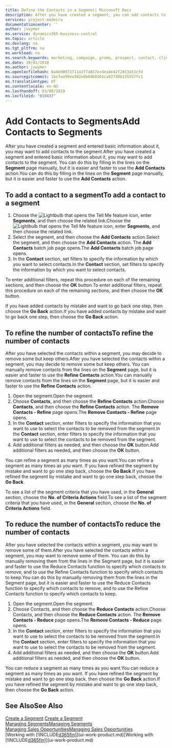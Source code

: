 ```yaml
---
title: Define the Contacts in a Segment| Microsoft Docs
description: After you have created a segment, you can add contacts to the segment, for example, as part of a marketing campaign targeting particular customers or clients.
services: project-madeira
documentationcenter: ''
author: jswymer
ms.service: dynamics365-business-central
ms.topic: article
ms.devlang: na
ms.tgt_pltfrm: na
ms.workload: na
ms.search.keywords: marketing, campaign, promo, prospect, contact, client, customer
ms.date: 10/01/2018
ms.author: jswymer
ms.openlocfilehash: ba4ed0971711a1f7a827ec4ea4e42f2013a51cfd
ms.sourcegitcommit: 1bcfaa99ea302e6b84b8361ca02730b135557fc1
ms.translationtype: HT
ms.contentlocale: en-AU
ms.lasthandoff: 03/08/2019
ms.locfileid: "810437"
---
```

# <a name="add-contacts-to-segments"></a><span data-ttu-id="05947-103">Add Contacts to Segments</span><span class="sxs-lookup"><span data-stu-id="05947-103">Add Contacts to Segments</span></span>
<span data-ttu-id="05947-104">After you have created a segment and entered basic information about it, you may want to add contacts to the segment.</span><span class="sxs-lookup"><span data-stu-id="05947-104">After you have created a segment and entered basic information about it, you may want to add contacts to the segment.</span></span> <span data-ttu-id="05947-105">You can do this by filling in the lines on the **Segment** page manually, but it is easier and faster to use the **Add Contacts** action.</span><span class="sxs-lookup"><span data-stu-id="05947-105">You can do this by filling in the lines on the **Segment** page manually, but it is easier and faster to use the **Add Contacts** action.</span></span>

## <a name="to-add-a-contact-to-a-segment"></a><span data-ttu-id="05947-106">To add a contact to a segment</span><span class="sxs-lookup"><span data-stu-id="05947-106">To add a contact to a segment</span></span>
1. <span data-ttu-id="05947-107">Choose the ![Lightbulb that opens the Tell Me feature](media/ui-search/search_small.png "Tell me what you want to do") icon, enter **Segments**, and then choose the related link.</span><span class="sxs-lookup"><span data-stu-id="05947-107">Choose the ![Lightbulb that opens the Tell Me feature](media/ui-search/search_small.png "Tell me what you want to do") icon, enter **Segments**, and then choose the related link.</span></span>  
2. <span data-ttu-id="05947-108">Select the segment, and then choose the **Add Contacts** action.</span><span class="sxs-lookup"><span data-stu-id="05947-108">Select the segment, and then choose the **Add Contacts** action.</span></span> <span data-ttu-id="05947-109">The **Add Contacts** batch job page opens.</span><span class="sxs-lookup"><span data-stu-id="05947-109">The **Add Contacts** batch job page opens.</span></span>
3. <span data-ttu-id="05947-110">In the **Contact** section, set filters to specify the information by which you want to select contacts.</span><span class="sxs-lookup"><span data-stu-id="05947-110">In the **Contact** section, set filters to specify the information by which you want to select contacts.</span></span>

<span data-ttu-id="05947-111">To enter additional filters, repeat this procedure on each of the remaining sections, and then choose the **OK** button.</span><span class="sxs-lookup"><span data-stu-id="05947-111">To enter additional filters, repeat this procedure on each of the remaining sections, and then choose the **OK** button.</span></span>

<span data-ttu-id="05947-112">If you have added contacts by mistake and want to go back one step, then choose the **Go Back** action.</span><span class="sxs-lookup"><span data-stu-id="05947-112">If you have added contacts by mistake and want to go back one step, then choose the **Go Back** action.</span></span>

## <a name="to-refine-the-number-of-contacts"></a><span data-ttu-id="05947-113">To refine the number of contacts</span><span class="sxs-lookup"><span data-stu-id="05947-113">To refine the number of contacts</span></span>
<span data-ttu-id="05947-114">After you have selected the contacts within a segment, you may decide to remove some but keep others.</span><span class="sxs-lookup"><span data-stu-id="05947-114">After you have selected the contacts within a segment, you may decide to remove some but keep others.</span></span> <span data-ttu-id="05947-115">You can manually remove contacts from the lines on the **Segment** page, but it is easier and faster to use the **Refine Contacts** action.</span><span class="sxs-lookup"><span data-stu-id="05947-115">You can manually remove contacts from the lines on the **Segment** page, but it is easier and faster to use the **Refine Contacts** action.</span></span>

1. <span data-ttu-id="05947-116">Open the segment.</span><span class="sxs-lookup"><span data-stu-id="05947-116">Open the segment.</span></span>
2. <span data-ttu-id="05947-117">Choose **Contacts**, and then choose the **Refine Contacts** action.</span><span class="sxs-lookup"><span data-stu-id="05947-117">Choose **Contacts**, and then choose the **Refine Contacts** action.</span></span> <span data-ttu-id="05947-118">The **Remove Contacts - Refine** page opens.</span><span class="sxs-lookup"><span data-stu-id="05947-118">The **Remove Contacts - Refine** page opens.</span></span>
3. <span data-ttu-id="05947-119">In the **Contact** section, enter filters to specify the information that you want to use to select the contacts to be removed from the segment.</span><span class="sxs-lookup"><span data-stu-id="05947-119">In the **Contact** section, enter filters to specify the information that you want to use to select the contacts to be removed from the segment.</span></span>
4. <span data-ttu-id="05947-120">Add additional filters as needed, and then choose the **OK** button.</span><span class="sxs-lookup"><span data-stu-id="05947-120">Add additional filters as needed, and then choose the **OK** button.</span></span>

<span data-ttu-id="05947-121">You can refine a segment as many times as you want.</span><span class="sxs-lookup"><span data-stu-id="05947-121">You can refine a segment as many times as you want.</span></span> <span data-ttu-id="05947-122">If you have refined the segment by mistake and want to go one step back, choose the **Go Back**.</span><span class="sxs-lookup"><span data-stu-id="05947-122">If you have refined the segment by mistake and want to go one step back, choose the **Go Back**.</span></span>

<span data-ttu-id="05947-123">To see a list of the segment criteria that you have used, in the **General** section, choose the **No. of Criteria Actions** field.</span><span class="sxs-lookup"><span data-stu-id="05947-123">To see a list of the segment criteria that you have used, in the **General** section, choose the **No. of Criteria Actions** field.</span></span>

## <a name="to-reduce-the-number-of-contacts"></a><span data-ttu-id="05947-124">To reduce the number of contacts</span><span class="sxs-lookup"><span data-stu-id="05947-124">To reduce the number of contacts</span></span>
<span data-ttu-id="05947-125">After you have selected the contacts within a segment, you may want to remove some of them.</span><span class="sxs-lookup"><span data-stu-id="05947-125">After you have selected the contacts within a segment, you may want to remove some of them.</span></span> <span data-ttu-id="05947-126">You can do this by manually removing them from the lines in the Segment page, but it is easier and faster to use the Reduce Contacts function to specify which contacts to remove, and to use the Refine Contacts function to specify which contacts to keep.</span><span class="sxs-lookup"><span data-stu-id="05947-126">You can do this by manually removing them from the lines in the Segment page, but it is easier and faster to use the Reduce Contacts function to specify which contacts to remove, and to use the Refine Contacts function to specify which contacts to keep.</span></span>

1. <span data-ttu-id="05947-127">Open the segment.</span><span class="sxs-lookup"><span data-stu-id="05947-127">Open the segment.</span></span>
2. <span data-ttu-id="05947-128">Choose Contacts, and then choose the **Reduce Contacts** action.</span><span class="sxs-lookup"><span data-stu-id="05947-128">Choose Contacts, and then choose the **Reduce Contacts** action.</span></span> <span data-ttu-id="05947-129">The **Remove Contacts - Reduce** page opens.</span><span class="sxs-lookup"><span data-stu-id="05947-129">The **Remove Contacts - Reduce** page opens.</span></span>
3. <span data-ttu-id="05947-130">In the **Contact** section, enter filters to specify the information that you want to use to select the contacts to be removed from the segment.</span><span class="sxs-lookup"><span data-stu-id="05947-130">In the **Contact** section, enter filters to specify the information that you want to use to select the contacts to be removed from the segment.</span></span>
4. <span data-ttu-id="05947-131">Add additional filters as needed, and then choose the **OK** button.</span><span class="sxs-lookup"><span data-stu-id="05947-131">Add additional filters as needed, and then choose the **OK** button.</span></span>

<span data-ttu-id="05947-132">You can reduce a segment as many times as you want.</span><span class="sxs-lookup"><span data-stu-id="05947-132">You can reduce a segment as many times as you want.</span></span> <span data-ttu-id="05947-133">If you have refined the segment by mistake and want to go one step back, then choose the **Go Back** action.</span><span class="sxs-lookup"><span data-stu-id="05947-133">If you have refined the segment by mistake and want to go one step back, then choose the **Go Back** action.</span></span>

## <a name="see-also"></a><span data-ttu-id="05947-134">See Also</span><span class="sxs-lookup"><span data-stu-id="05947-134">See Also</span></span>
<span data-ttu-id="05947-135">[Create a Segment](marketing-how-create-segment.md) </span><span class="sxs-lookup"><span data-stu-id="05947-135">[Create a Segment](marketing-how-create-segment.md) </span></span>  
[<span data-ttu-id="05947-136">Managing Segments</span><span class="sxs-lookup"><span data-stu-id="05947-136">Managing Segments</span></span>](marketing-segments.md)  
[<span data-ttu-id="05947-137">Managing Sales Opportunities</span><span class="sxs-lookup"><span data-stu-id="05947-137">Managing Sales Opportunities</span></span>](marketing-manage-sales-opportunities.md)  
<span data-ttu-id="05947-138">[Working with [!INCLUDE[d365fin](includes/d365fin_md.md)]](ui-work-product.md)</span><span class="sxs-lookup"><span data-stu-id="05947-138">[Working with [!INCLUDE[d365fin](includes/d365fin_md.md)]](ui-work-product.md)</span></span>  
